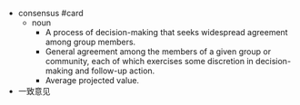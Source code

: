 - consensus #card
	- noun
		- A process of decision-making that seeks widespread agreement among group members.
		- General agreement among the members of a given group or community, each of which exercises some discretion in decision-making and follow-up action.
		- Average projected value.
- 一致意见